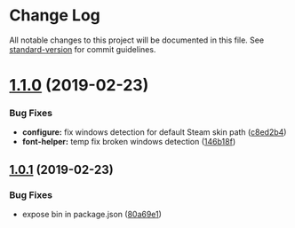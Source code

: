 # Change Log

All notable changes to this project will be documented in this file. See [standard-version](https://github.com/conventional-changelog/standard-version) for commit guidelines.

<a name="1.1.0"></a>
# [1.1.0](https://github.com/nysos3/airforsteam-cli/compare/v1.0.1...v1.1.0) (2019-02-23)


### Bug Fixes

* **configure:** fix windows detection for default Steam skin path ([c8ed2b4](https://github.com/nysos3/airforsteam-cli/commit/c8ed2b4))
* **font-helper:** temp fix broken windows detection ([146b18f](https://github.com/nysos3/airforsteam-cli/commit/146b18f))



<a name="1.0.1"></a>
## [1.0.1](https://github.com/nysos3/airforsteam-cli/compare/v1.0.0...v1.0.1) (2019-02-23)


### Bug Fixes

* expose bin in package.json ([80a69e1](https://github.com/nysos3/airforsteam-cli/commit/80a69e1))
